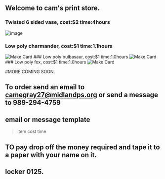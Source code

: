 ## Welcome to cam's print store.
### Twisted 6 sided vase, cost:$2 time:4hours  
![image](https://user-images.githubusercontent.com/101137109/159545181-83a81a91-4f64-4bad-82e0-e7c4d0933110.png)
### Low poly charmander, cost:$1 time:1.1hours
<img src="https://cdn.thingiverse.com/renders/54/56/88/52/b8/5f93d171eda372352539af3ee37006e0_preview_card.jpg" alt="Make Card"/>
### Low poly bulbasaur, cost:$1 time:1.0hours
<img src="https://cdn.thingiverse.com/renders/81/4e/7c/0b/7c/bulbasaur_low_poly_pokemon_flowalistik_preview_card.jpg" alt="Make Card"/>
### Low poly fox, cost:$1 time:1.0hours
<img src="https://cdn.thingiverse.com/renders/af/a4/a6/31/90/IMG_5035_preview_card.JPG" alt="Make Card"/>

#MORE COMING SOON.
## To order send an email to camegray27@midlandps.org or send a message to 989-294-4759
## email or message template
   >item
   >cost
   >time
## TO pay drop off the money required and tape it to a paper with your name on it.
## locker 0125.





